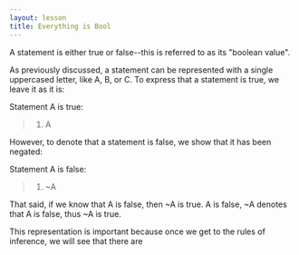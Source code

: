 ```yaml
---
layout: lesson
title: Everything is Bool
---
```


A statement is either true or false--this is referred to as its "boolean value".

As previously discussed, a statement can be represented with a single uppercased letter, like A, B, or C. To express that a statement is true, we leave it as it is:

Statement A is true:

>1. A

However, to denote that a statement is false, we show that it has been negated:

Statement A is false: 

>1. ~A

That said, if we know that A is false, then ~A is true. A is false, ~A denotes that A is false, thus ~A is true. 

This representation is important because once we get to the rules of inference, we will see that there are 